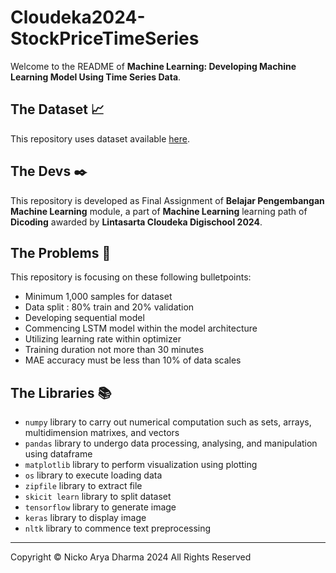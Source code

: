 # Cloudeka2024-StockPriceTimeSeries

Welcome to the README of **Machine Learning: Developing Machine Learning Model Using Time Series Data**. 

## The Dataset 📈
This repository uses dataset available [here](https://www.kaggle.com/code/minhhoangngcyber/energy-consumption-prediction-tensorflow-lstm-rnn/input?select=EKPC_hourly.csv). 

## The Devs ✒️
This repository is developed as Final Assignment of **Belajar Pengembangan Machine Learning** module, a part of **Machine Learning** learning path of **Dicoding** awarded by **Lintasarta Cloudeka Digischool 2024**. 

## The Problems 📝
This repository is focusing on these following bulletpoints:
* Minimum 1,000 samples for dataset
* Data split : 80% train and 20% validation
* Developing sequential model
* Commencing LSTM model within the model architecture
* Utilizing learning rate within optimizer
* Training duration not more than 30 minutes
* MAE accuracy must be less than 10% of data scales

## The Libraries 📚
* `numpy` library to carry out numerical computation such as sets, arrays, multidimension matrixes, and vectors
* `pandas` library to undergo data processing, analysing, and manipulation using dataframe
* `matplotlib` library to perform visualization using plotting
* `os` library to execute loading data
* `zipfile` library to extract file
* `skicit learn` library to split dataset
* `tensorflow` library to generate image
* `keras` library to display image
* `nltk` library to commence text preprocessing

---
 
Copyright © Nicko Arya Dharma 2024 All Rights Reserved

